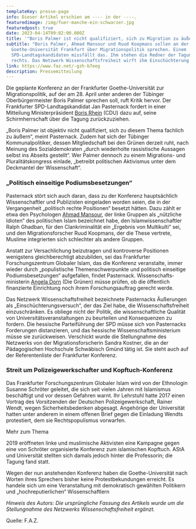 ```yaml
---
templateKey: presse-page
info: Dieser Artikel erschien am ---- in der ----.
featuredimage: /img/fuer-manche-ein-schwarzer.jpg
featuredpost: true
date: 2023-04-14T09:02:00.000Z
title: '"Boris Palmer ist nicht qualifiziert, sich zu Migration zu äußern"'
subtitle: "Boris Palmer, Ahmad Mansour und Ruud Koopmans sollen an der
  Goethe-Universität Frankfurt über Migrationspolitik sprechen. Einem
  SPD-Landtagskandidaten missfällt das. Ihm stehen die Redner der Tagung zu weit
  rechts. Das Netzwerk Wissenschaftsfreiheit wirft ihm Einschüchterung vor. "
link: https://www.faz.net/-gzh-b7eeg
description: Pressemitteilung
---
```

Die geplante Konferenz an der Frankfurter Goethe-Universität zur Migrationspolitik, auf der am 28. April unter anderen der Tübinger Oberbürgermeister Boris Palmer sprechen soll, ruft Kritik hervor. Der Frankfurter SPD-Landtagskandidat Jan Pasternack fordert in einer Mitteilung Ministerpräsident [Boris Rhein](https://www.faz.net/aktuell/rhein-main/thema/boris-rhein "Boris Rhein") (CDU) dazu auf, seine Schirmherrschaft über die Tagung zurückzuziehen.

„Boris Palmer ist objektiv nicht qualifiziert, sich zu diesem Thema fachlich zu äußern“, meint Pasternack. Zudem hat sich der Tübinger Kommunalpolitiker, dessen Mitgliedschaft bei den Grünen derzeit ruht, nach Meinung des Sozialdemokraten „durch wiederholte rassistische Aussagen selbst ins Abseits gestellt“. Wer Palmer dennoch zu einem Migrations- und Pluralitätskongress einlade, „betreibt politischen Aktivismus unter dem Deckmantel der Wissenschaft“.

### „Politisch einseitige Podiumsbesetzungen“

Pasternack stört sich auch daran, dass zu der Konferenz hauptsächlich Wissenschaftler und Publizisten eingeladen worden seien, die in der Vergangenheit „politisch rechte Positionen“ besetzt hätten. Dazu zählt er etwa den Psychologen [Ahmad Mansour](https://www.faz.net/aktuell/politik/thema/ahmad-mansour "Ahmad Mansour"), der linke Gruppen als „nützliche Idioten“ des politischen Islam bezeichnet habe, den Islamwissenschaftler Ralph Ghadban, für den Clankriminalität ein „Ergebnis von Multikulti“ sei, und den Migrationsforscher Ruud Koopmans, der die These vertrete, Muslime integrierten sich schlechter als andere Gruppen.

Anstatt zur Versachlichung beizutragen und kontroverse Positionen wenigstens gleichberechtigt abzubilden, sei das Frankfurter Forschungszentrum Globaler Islam, das die Konferenz veranstalte, immer wieder durch „populistische Themenschwerpunkte und politisch einseitige Podiumsbesetzungen“ aufgefallen, findet Pasternack. Wissenschafts­ministerin [Angela Dorn](https://www.faz.net/aktuell/rhein-main/thema/angela-dorn "Angela Dorn") (Die Grünen) müsse prüfen, ob die öffentlich finanzierte Einrichtung noch ihrem Forschungsauftrag gerecht werde.

Das Netzwerk Wissenschaftsfreiheit bezeichnete Pasternacks Äußerungen als „Einschüchterungsversuch“, der das Ziel habe, die Wissenschaftsfreiheit einzuschränken. Es obliege nicht der Politik, die wissenschaftliche Qualität von Universitätsveranstaltungen zu beurteilen und Konsequenzen zu fordern. Die hessische Parteiführung der SPD müsse sich von Pasternacks Forderungen distanzieren, und das hessische Wissenschaftsministerium müsse sie zurückweisen. Verschickt wurde die Stellungnahme des Netzwerks von der Migrationsforscherin Sandra Kostner, die an der Pädagogischen Hochschule Schwäbisch Gmünd tätig ist. Sie steht auch auf der Referentenliste der Frankfurter Konferenz.

### Streit um Polizeigewerkschafter und Kopftuch-Konferenz

Das Frankfurter Forschungszentrum Globaler Islam wird von der Ethnologin Susanne Schröter geleitet, die sich seit vielen Jahren mit Islamismus beschäftigt und vor dessen Gefahren warnt. Ihr Lehrstuhl hatte 2017 einen Vortrag des Vorsitzenden der Deutschen Polizeigewerkschaft, Rainer Wendt, wegen Sicherheitsbedenken abgesagt. Angehörige der Universität hatten unter anderem in einem offenen Brief gegen die Einladung Wendts protestiert, dem sie Rechtspopulismus vorwarfen.

Mehr zum Thema

2019 eröffneten linke und muslimische Aktivisten eine Kampagne gegen eine von Schröter organisierte Konferenz zum islamischen Kopftuch. AStA und Universität stellten sich damals jedoch hinter die Professorin; die Tagung fand statt.

Wegen der nun anstehenden Konferenz haben die Goethe-Universität nach Worten ihres Sprechers bisher keine Protestbekundungen erreicht. Es handele sich um eine Veranstaltung mit demokratisch gewählten Politikern und „hochreputierlichen“ Wissenschaftlern



*Hinweis des Autors: Die ursprüngliche Fassung des Artikels wurde um die Stellungnahme des Netzwerks Wissenschaftsfreiheit ergänzt.*

Quelle: F.A.Z.